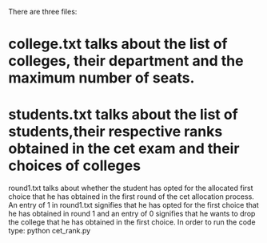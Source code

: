 There are three files:
<h1>college.txt talks about the list of colleges, their department and the maximum number of seats.</h1>
<h1>students.txt talks about the list of students,their respective ranks obtained in the cet exam and their choices of colleges</h1>
round1.txt talks about whether the student has opted for the allocated first choice that he has obtained in the first round of the cet allocation process.
An entry of 1 in round1.txt signifies that he has opted for the first choice that he has obtained in round 1 and an entry of 0 signifies that he wants to drop the college that he has obtained in the first choice.
In order to run the code type:
python cet_rank.py
